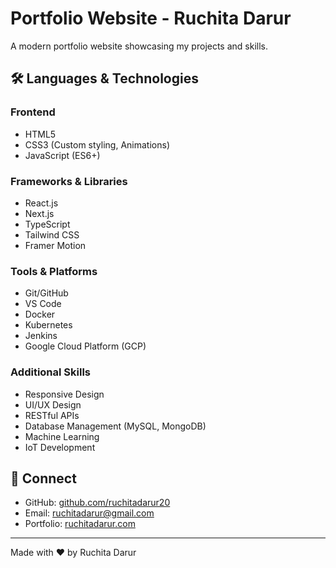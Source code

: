# Portfolio Website - Ruchita Darur

A modern portfolio website showcasing my projects and skills.

## 🛠️ Languages & Technologies

### Frontend
- HTML5
- CSS3 (Custom styling, Animations)
- JavaScript (ES6+)

### Frameworks & Libraries
- React.js
- Next.js
- TypeScript
- Tailwind CSS
- Framer Motion

### Tools & Platforms
- Git/GitHub
- VS Code
- Docker
- Kubernetes
- Jenkins
- Google Cloud Platform (GCP)

### Additional Skills
- Responsive Design
- UI/UX Design
- RESTful APIs
- Database Management (MySQL, MongoDB)
- Machine Learning
- IoT Development


## 🔗 Connect

- GitHub: [github.com/ruchitadarur20](https://github.com/ruchitadarur20)
- Email: [ruchitadarur@gmail.com](mailto:ruchitadarur@gmail.com)
- Portfolio: [ruchitadarur.com](https://ruchitadarur20.github.io)

---
Made with ❤️ by Ruchita Darur
